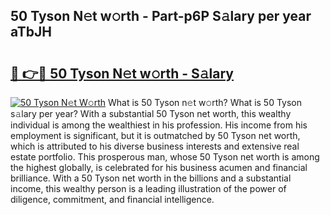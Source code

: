 ## 50 Tyson N𝚎t w𝚘rth - Part-p6P S𝚊lary per year aTbJH

# <h2><a href="http://gc0av8.nevu.top/?p=50+Tyson">🔗 👉🔴 50 Tyson N𝚎t w𝚘rth - S𝚊lary</a></h2>

[![50 Tyson N𝚎t W𝚘rth](https://i.imgur.com/Oavwk0R.jpeg)](http://gc0av8.nevu.top/?p=50+Tyson)
What is 50 Tyson n𝚎t w𝚘rth? What is 50 Tyson s𝚊lary per year?
With a substantial 50 Tyson net worth, this wealthy individual is among the wealthiest in his profession. His income from his employment is significant, but it is outmatched by 50 Tyson net worth, which is attributed to his diverse business interests and extensive real estate portfolio. This prosperous man, whose 50 Tyson net worth is among the highest globally, is celebrated for his business acumen and financial brilliance. With a 50 Tyson net worth in the billions and a substantial income, this wealthy person is a leading illustration of the power of diligence, commitment, and financial intelligence.
